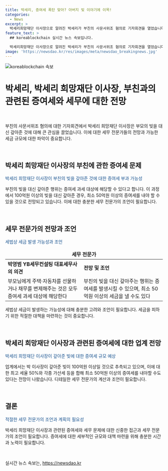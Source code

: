 ```yaml
---
title: 박세리, 증여세 폭탄 맞아? 아버지 빚 이야기에 이목!
categories:
  - News
excerpt: >
  박세리희망재단 이사장으로 알려진 박세리가 부친의 사문서위조 혐의로 기자회견을 열었습니다. 이에 대해 박 이사장은 부녀가 공동 보유한 토지에 대한 채무를 전액 변제했다고 밝혔으며, 이로 인해 증여세 폭탄을 맞을 수 있다는 우려가 있습니다. YB세무컨설팅 대표세무사는 해당 행위로 최소 50억원 이상의 증여세를 납부해야할 가능성을 지적했습니다. 이에 대한 논란이 예상되고 있습니다.
feature_text: >
  ## koreablockchain 실시간 뉴스 속보입니다.

  박세리희망재단 이사장으로 알려진 박세리가 부친의 사문서위조 혐의로 기자회견을 열었습니다. 이에 대해 박 이사장은 부녀가 공동 보유한 토지에 대한 채무를 전액 변제했다고 밝혔으며, 이로 인해 증여세 폭탄을 맞을 수 있다는 우려가 있습니다. YB세무컨설팅 대표세무사는 해당 행위로 최소 50억원 이상의 증여세를 납부해야할 가능성을 지적했습니다. 이에 대한 논란이 예상되고 있습니다.
image: 'https://newsdao.kr/res/images/meta/newsdao_breakingnews.jpg'
---
```


<p><img src="https://newsdao.kr/res/images/meta/newsdao_breakingnews.jpg" alt="koreablockchain 속보" /></p>

<h1>박세리, 박세리 희망재단 이사장, 부친과의 관련된 증여세와 세무에 대한 전망</h1>

<p data-ke-size="size16">&nbsp;</p>

<p>부친의 사문서위조 혐의에 대한 기자회견에서 박세리 희망재단 이사장은 부모의 빚을 대신 갚아준 것에 대해 큰 관심을 끌었습니다. 이에 대한 세무 전문가들의 전망과 가능한 세금 규모에 대한 파악이 중요합니다. </p>

<p data-ke-size="size16">&nbsp;</p>

<h2 data-ke-size="size26">박세리 희망재단 이사장의 부친에 관한 증여세 문제</h2>

<p><span style="color: #1a5490;">박세리 희망재단 이사장이 부친의 빚을 갚아준 것에 대한 증여세 부과 가능성</span></p>

<p>부친의 빚을 대신 갚아준 행위는 증여세 과세 대상에 해당할 수 있다고 합니다. 이 과정에서 100억원 이상의 빚을 대신 갚아준 경우, 최소 50억원 이상의 증여세를 내야 할 수 있을 것으로 전망되고 있습니다. 이에 대한 충분한 세무 전문가의 조언이 필요합니다.</p>

<p data-ke-size="size16">&nbsp;</p>

<h2 data-ke-size="size26">세무 전문가의 전망과 조언</h2>

<p><span style="color: #1a5490;">세법상 세금 발생 가능성과 조언</span></p>

<table>
    <thead>
        <tr>
            <td colspan="2" style="text-align: center; height: 17px;"><b>세무 전문가</b></td>
        </tr>
    </thead>
    <tbody>
        <tr>
            <td><b>박영범 YB세무컨설팅 대표세무사의 의견</b></td>
            <td><b>전망 및 조언</b></td>
        </tr>
        <tr>
            <td>부모님에게 주택·자동차를 선물하거나 채무를 변제해주는 것은 모두 증여세 과세 대상에 해당한다</td>
            <td>부친의 빚을 대신 갚아주는 행위는 증여세를 발생시킬 수 있으며, 최소 50억원 이상의 세금을 낼 수도 있다</td>
        </tr>
    </tbody>
</table>

<p>세법상 세금이 발생하는 가능성에 대해 충분한 고려와 조언이 필요합니다. 세금을 피하기 위한 적절한 대책을 마련하는 것이 중요합니다.</p>

<p data-ke-size="size16">&nbsp;</p>

<h2 data-ke-size="size26">박세리 희망재단 이사장과 관련된 증여세에 대한 업계 전망</h2>

<p><span style="color: #1a5490;">박세리 희망재단 이사장이 갚아준 빚에 대한 증여세 규모 예상</span></p>

<p>업계에서는 박 이사장이 갚아준 빚이 100억원 이상일 것으로 추측되고 있으며, 이에 대한 최고 세율 50%와 각종 가산세 등을 합해 최소 50억원 이상의 증여세를 내야할 수도 있다는 전망이 나왔습니다. 디테일한 세무 전문가의 계산과 조언이 필요합니다.</p>

<p data-ke-size="size16">&nbsp;</p>

<h2 data-ke-size="size26">결론</h2>

<p><span style="color: #1a5490;">적절한 세무 전문가의 조언과 계획의 필요성</span></p>

<p>박세리 희망재단 이사장과 관련된 증여세와 세무 문제에 대한 신중한 접근과 세무 전문가의 조언이 필요합니다. 증여세에 대한 세부적인 규모와 대책 마련을 위해 충분한 시간과 노력이 필요합니다.</p>

<p data-ke-size="size16">&nbsp;</p>
실시간 뉴스 속보는, <a href="https://newsdao.kr" rel="dofollow">https://newsdao.kr</a>


